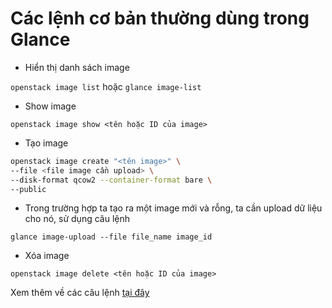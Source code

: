 # Các lệnh cơ bản thường dùng trong Glance

- Hiển thị danh sách image

`openstack image list` hoặc `glance image-list`

- Show image

`openstack image show <tên hoặc ID của image>`

- Tạo image

``` sh
openstack image create "<tên image>" \
--file <file image cần upload> \
--disk-format qcow2 --container-format bare \
--public
```

- Trong trường hợp ta tạo ra một image mới và rỗng, ta cần upload dữ liệu cho nó, sử dụng câu lệnh

`glance image-upload --file file_name image_id`

- Xóa image

`openstack image delete <tên hoặc ID của image>`

Xem thêm về các câu lệnh [tại đây](https://docs.openstack.org/python-openstackclient/latest/cli/command-list.html)
